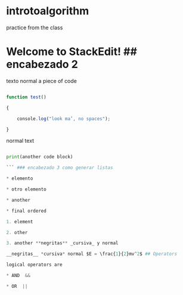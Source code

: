 # introtoalgorithm
practice from the class
# Welcome to StackEdit! ## encabezado 2

texto normal a piece of code

```javascript

function test() 

{​​​​ 

    console.log("look ma’, no spaces");

}​​​​

```

normal text

```python

print(another code block)

``` ### encabezado 3 como generar listas

* elemento

* otro elemento

* another

* final ordered

1. element 

2. other

3. another **negritas** _cursiva_ y normal

__negritas__ *cursiva* normal $E = \frac{​​​​1}​​​​{​​​​2}​​​​mv^2$ ## Operators

logical operators are 

* AND  &&

* OR  ||

